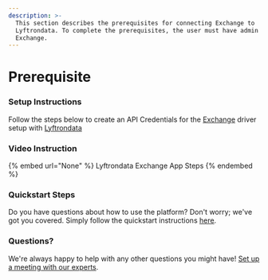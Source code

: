 ```yaml
---
description: >-
  This section describes the prerequisites for connecting Exchange to
  Lyftrondata. To complete the prerequisites, the user must have admin access to
  Exchange.
---
```


# Prerequisite

<mark style="color:blue;"></mark>

### Setup Instructions

Follow the steps below to create an API Credentials for the [Exchange](None) driver setup with [Lyftrondata](https://www.lyftrondata.com)

### Video Instruction

{% embed url="None" %}
Lyftrondata Exchange App Steps
{% endembed %}

### Quickstart Steps

Do you have questions about how to use the platform? Don't worry; we've got you covered. Simply follow the quickstart instructions [here](README.md).

### Questions? <a href="#questions" id="questions"></a>

We're always happy to help with any other questions you might have! [Set up a meeting with our experts](https://www.lyftrondata.com/book-a-meeting/).

